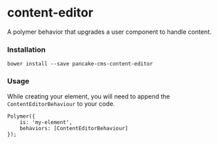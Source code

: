 # content-editor
A polymer behavior that upgrades a user component to handle content.

### Installation

```shell
bower install --save pancake-cms-content-editor
```

### Usage

While creating your element, you will need to append the `ContentEditorBehaviour` to your code.

```javacript
Polymer({
    is: 'my-element',
    behaviors: [ContentEditorBehaviour]
});
```
